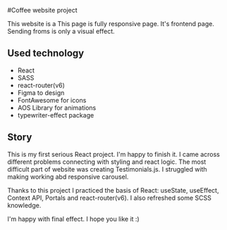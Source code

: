 #Coffee website project

This website is a
This page is fully responsive page. It's frontend page. Sending froms is only a visual effect.

## Used technology

- React
- SASS
- react-router(v6)
- Figma to design
- FontAwesome for icons
- AOS Library for animations
- typewriter-effect package

## Story

This is my first serious React project. I'm happy to finish it. I came across different problems connecting with styling and react logic.
The most difficult part of website was creating Testimonials.js. I struggled with making working abd responsive carousel.

Thanks to this project I practiced the basis of React: useState, useEffect, Context API, Portals and react-router(v6).
I also refreshed some SCSS knowledge.

I'm happy with final effect. I hope you like it :)
